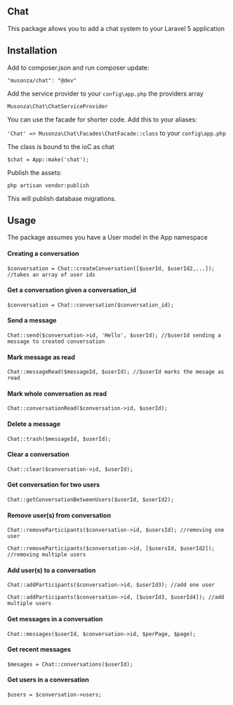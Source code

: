 ## Chat 

This package allows you to add a chat system to your Laravel 5 application

## Installation

Add to composer.json and run composer update:

`"musonza/chat": "@dev"`

Add the service provider to your `config\app.php` the providers array

`Musonza\Chat\ChatServiceProvider`

You can use the facade for shorter code. Add this to your aliases:

`'Chat' => Musonza\Chat\Facades\ChatFacade::class` to your `config\app.php`

The class is bound to the ioC as chat

`$chat = App::make('chat');`

Publish the assets:

`php artisan vendor:publish`

This will publish database migrations.

## Usage

The package assumes you have a User model in the App namespace

#### Creating a conversation
`$conversation = Chat::createConversation([$userId, $userId2,...]); //takes an array of user ids`

#### Get a conversation given a conversation_id
`$conversation = Chat::conversation($conversation_id);`

#### Send a message

`Chat::send($conversation->id, 'Hello', $userId); //$userId sending a message to created conversation`

#### Mark message as read

`Chat::messageRead($messageId, $userId); //$userId marks the mesage as read`

#### Mark whole conversation as read

`Chat::conversationRead($conversation->id, $userId);`	

#### Delete a message

`Chat::trash($messageId, $userId);`

#### Clear a conversation

`Chat::clear($conversation->id, $userId);`

#### Get conversation for two users

`Chat::getConversationBetweenUsers($userId, $userId2);`

#### Remove user(s) from conversation

`Chat::removeParticipants($conversation->id, $usersId); //removing one user`

`Chat::removeParticipants($conversation->id, [$usersId, $userId2]); //removing multiple users`

#### Add user(s) to a conversation

`Chat::addParticipants($conversation->id, $userId3); //add one user`

`Chat::addParticipants($conversation->id, [$userId3, $userId4]); //add multiple users`

#### Get messages in a conversation

`Chat::messages($userId, $conversation->id, $perPage, $page);`

#### Get recent messages 

`$mesages = Chat::conversations($userId);`

#### Get users in a conversation

`$users = $conversation->users;`




